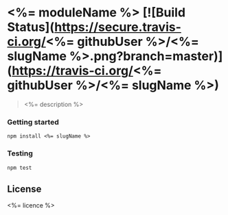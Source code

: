 # <%= moduleName %> [![Build Status](https://secure.travis-ci.org/<%= githubUser %>/<%= slugName %>.png?branch=master)](https://travis-ci.org/<%= githubUser %>/<%= slugName %>)

> <%= description %>

### Getting started

`npm install <%= slugName %>`

### Testing 

```bash
npm test
```

## License

<%= licence %>
